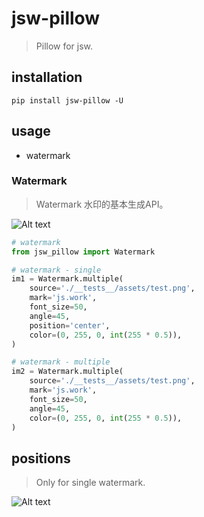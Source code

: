 # jsw-pillow
> Pillow for jsw.

## installation
```shell
pip install jsw-pillow -U
```

## usage
- watermark

### Watermark
> Watermark 水印的基本生成API。

![Alt text](https://tva1.sinaimg.cn/large/008vxvgGgy1h7su9f3j8pj30uh0p6n1z.jpg)

```python
# watermark
from jsw_pillow import Watermark

# watermark - single
im1 = Watermark.multiple(
    source='./__tests__/assets/test.png',
    mark='js.work',
    font_size=50,
    angle=45,
    position='center',
    color=(0, 255, 0, int(255 * 0.5)),
)

# watermark - multiple
im2 = Watermark.multiple(
    source='./__tests__/assets/test.png',
    mark='js.work',
    font_size=50,
    angle=45,
    color=(0, 255, 0, int(255 * 0.5)),
)
```

## positions
> Only for single watermark.

![Alt text](https://tva1.sinaimg.cn/large/008vxvgGgy1h7u1m6nmvkj30gh0evt92.jpg)